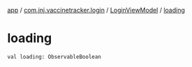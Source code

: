 [app](../../index.md) / [com.jnj.vaccinetracker.login](../index.md) / [LoginViewModel](index.md) / [loading](./loading.md)

# loading

`val loading: ObservableBoolean`